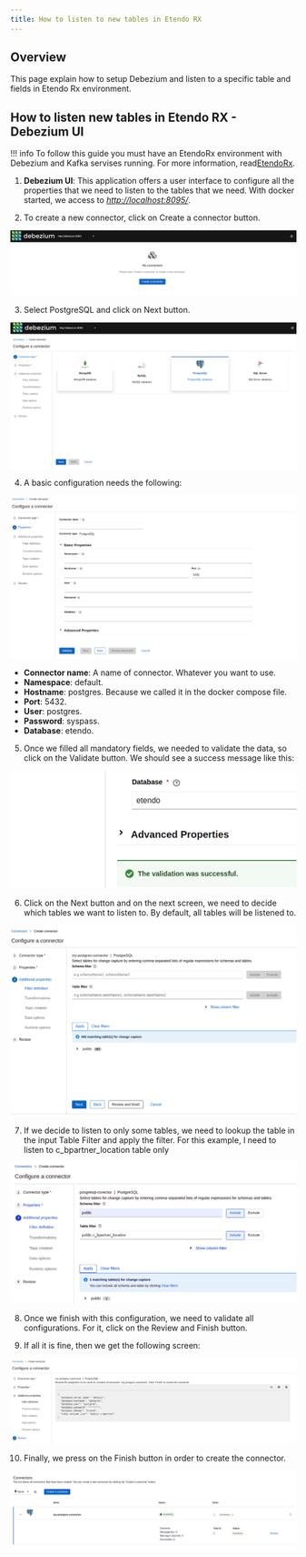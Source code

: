 ```yaml
---
title: How to listen to new tables in Etendo RX
---
```


## Overview

This page explain how to setup Debezium and listen to a specific table and fields in Etendo Rx environment.

## How to listen new tables in Etendo RX - Debezium UI

!!! info
    To follow this guide you must have an EtendoRx environment with Debezium and Kafka servises running. For more information, read[EtendoRx](https://docs/en/technical-documentation/etendo-environment/platform/EtendoRx).  

1. **Debezium UI**: This application offers a user interface to configure all the properties that we need to listen to the tables that we need. With docker started, we access to [_http://localhost:8095/_](http://localhost:8095/).

2. To create a new connector, click on Create a connector button.

![](/docs/assets/drive/aJzitIXqJbubWW8GARdErE46voV8KjmGcf2v00hQBmGUrTbhL81J4GoeyoTFhhBZ4xiIOrQiP6Yhd99gOZbg8sga4l54BE11ssioAvRldAq-ViG43SMV2WoYEj4AZT77cZL_J2LTIoKyZYeAtg.png)

3. Select PostgreSQL and click on Next button.

![](/docs/assets/drive/AMPZS3Vby4NP9i40khwsXUzOa2jXcCJRIxBqR4B5Q39Tu4ELWRu2TJXA4Gr28nvYinpCIll-v-hcDVeJSQ2khtmOQ6kzziXKyM-yDe94UdkSQWd5KUl2T71elJDy_Tfzdfi7kDxckVezqZdeWw.png)

4. A basic configuration needs the following:

![](/docs/assets/drive/iGY8RsjNAaEK6NsWSqaAE7DtFfFO-h3HOTNi14cniswQJcB3upduzM7iHtIkhD2_Wl5J13KpiBSWXhraX_nubdQg0EsaKXpHSMlXWfVUM67eTnFBLTPrPKUccAqRoFDp0DixbD2HHHGdauQw5Q.png)

- **Connector name**: A name of connector. Whatever you want to use.
- **Namespace**: default.
- **Hostname**: postgres. Because we called it in the docker compose file.
- **Port**: 5432.
- **User**: postgres.
- **Password**: syspass.
- **Database**: etendo.

5. Once we filled all mandatory fields, we needed to validate the data, so click on the Validate button. We should see a success message like this:

![](/docs/assets/drive/43UN2abdTb_x4vkSjotWUAomawnIgtJp-V7c_Xiw9pkTk2AUvgQYuSXaV9OrWSj2Ni-HTpBhGZ8JkvWEmPkrdtrp0JyI6CED24iBl8nW1DCobBsP0ZXB-0wb8DOPOGzX1Qk1AGE6m_5sxoC6cw.png)

6. Click on the Next button and on the next screen, we need to decide which tables we want to listen to. By default, all tables will be listened to.

![](/docs/assets/drive/sNYtCQLE0xE9y3Gg-iQaNimGbG21f_EK3O-PPae8SqJ9uQ7LkeaRaaXnH1XA85grFNpSXU4YKliN9-Yv8mDjxHXjweTxaRhN10gbtd3D55-Z2ktPN8K-goEcGgncDydvFGWIX9CAKRl9GcuE2A.png)

7. If we decide to listen to only some tables, we need to lookup the table in the input Table Filter and apply the filter. For this example, I need to listen to c_bpartner_location table only

![debezium-setup.png](/docs/assets/legacy/technicaldocumentation/platform/debezium-setup.png)

8. Once we finish with this configuration, we need to validate all configurations. For it, click on the Review and Finish button.

9. If all it is fine, then we get the following screen:

![](/docs/assets/drive/KN41JFvZb7YA2Er6wHiM3rcbp1r90WRmtDkMHADxhUSEknU7TR6qVb3DP1ukTrjlPRVrqVQXJJ2nhqj9861DYMHq88FRDHGGhn1X9U0by2iaejGeRjoa6cBmvLIKChTRVaYPt8BYwQ0MfPrTzw.png)

10. Finally, we press on the Finish button in order to create the connector.

![](/docs/assets/drive/gtfy5r9_ohJjCHsISAU5p0GqItRPbG-U_7Ih1h1uIC1wUxl3rJC3ataZfQEuOvtdpAEOIkTvmLxctK6aYq8_kpWNwtHIr_HwKTV7HfMzH4xGY_ffqRcCZPrdL8ZHnnVJ5Ue-wn8JJR9oadZtIw.png)
